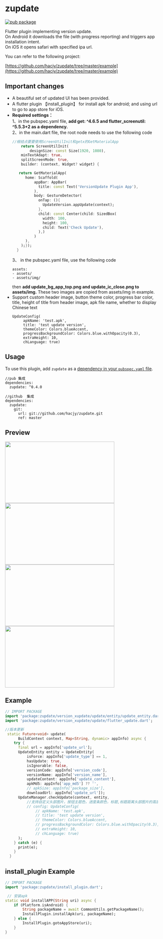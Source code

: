 # zupdate

[![pub package](https://img.shields.io/pub/v/zupdate.svg)](https://pub.dartlang.org/packages/zupdate)

Flutter plugin implementing version update.\
On Android it downloads the file (with progress reporting) and triggers app installation intent.\
On iOS it opens safari with specified ipa url.

You can refer to the following project:

[https://github.com/hacjy/zupdate/tree/master/example](https://github.com/hacjy/zupdate/tree/master/example)

## Important changes
* A beautiful set of updated UI has been provided.
* A flutter plugin 【install_plugin】 for install apk for android; and using url to go to app store for iOS.
*  **Required settings：** \
    1、in the pubspec.yaml file, **add get: ^4.6.5 and flutter_screenutil: ^5.5.3+2 as a dependency.**\
    2、in the main.dart file, the root node needs to use the following code
    ``` dart
    //根结点要要使用ScreenUtilInit和getx的GetMaterialApp
        return ScreenUtilInit(
            designSize: const Size(1920, 1080),
        minTextAdapt: true,
        splitScreenMode: true,
        builder: (context, Widget? widget) {

       return GetMaterialApp(
          home: Scaffold(
              appBar: AppBar(
                title: const Text('VersionUpdate Plugin App'),
              ),
              body: GestureDetector(
                onTap: (){
                  UpdateVersion.appUpdate(context);
                },
                child: const Center(child: SizedBox(
                  width: 100,
                  height: 100,
                  child: Text('Check Update'),
                ),)
              )
          ),
        );});
      }
    ```
    3、 in the pubspec.yaml file, use the following code
    ```
    assets:
    - assets/
    - assets/img/
    ```
    then **add update_bg_app_top.png and update_ic_close.png to assets/img.** These two images are copied from assets/img in example.
* Support custom header image, button theme color, progress bar color, title, height of title from header image, apk file name, whether to display Chinese text
    ```
    UpdateConfig(
         apkName: 'test.apk',
         title: 'test update version',
         themeColor: Colors.blueAccent,
         progressBackgroundColor: Colors.blue.withOpacity(0.3),
         extraHeight: 10,
         chLanguage: true)
    ```

## Usage

To use this plugin, add `zupdate` as a [dependency in your `pubspec.yaml` file](https://flutter.io/platform-plugins/).
```
//pub 集成
dependencies:
  zupdate: ^0.4.0

//github  集成
dependencies:
  zupdate:
    git:
      url: git://github.com/hacjy/zupdate.git
      ref: master
```

## Preview

<img src="https://github.com/hacjy/zupdate/blob/master/example/assets/screenshot/Screenshot_20230424_111039_1.jpg" width="360" height="202"/> <img src="https://github.com/hacjy/zupdate/blob/master/example/assets/screenshot/Screenshot_20230424_111051_2.jpg" width="360" height="202"/>
<img src="https://github.com/hacjy/zupdate/blob/master/example/assets/screenshot/Screenshot_20230424_111203_3.jpg" width="360" height="202"/> <img src="https://github.com/hacjy/zupdate/blob/master/example/assets/screenshot/Screenshot_20230424_111236_retry.jpg" width="360" height="202"/>

## Example

``` dart
// IMPORT PACKAGE
import 'package:zupdate/version_xupdate/update/entity/update_entity.dart';
import 'package:zupdate/version_xupdate/update/flutter_update.dart';

//版本更新
 static Future<void> update(
      BuildContext context, Map<String, dynamic> appInfo) async {
    try {
      final url = appInfo['update_url'];
      UpdateEntity entity = UpdateEntity(
          isForce: appInfo['update_type'] == 1,
          hasUpdate: true,
          isIgnorable: false,
          versionCode: appInfo['version_code'],
          versionName: appInfo['version_name'],
          updateContent: appInfo['update_content'],
          apkMd5: appInfo['app_md5'] ?? '',
          // apkSize: appInfo['package_size'],
          downloadUrl: appInfo['update_url']);
      UpdateManager.checkUpdate(context, entity,
          //支持自定义头部图片，按钮主题色，进度条颜色，标题,标题距离头部图片的高度,apk文件名,是否显示中文文本
          // config: UpdateConfig(
              // apkName: 'test.apk',
              // title: 'test update version',
              // themeColor: Colors.blueAccent,
              // progressBackgroundColor: Colors.blue.withOpacity(0.3),
              // extraHeight: 10,
              // chLanguage: true)
      );
    } catch (e) {
      print(e);
    }
  }
```


## install_plugin Example

``` dart
// IMPORT PACKAGE
import 'package:zupdate/install_plugin.dart';

 // 安装apk
static void installAPP(String uri) async {
    if (Platform.isAndroid) {
        String packageName = await CommonUtils.getPackageName();
        InstallPlugin.installApk(uri, packageName);
    } else {
        InstallPlugin.gotoAppStore(uri);
    }
}
```

